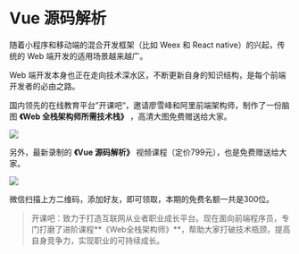 # Vue 源码解析

随着小程序和移动端的混合开发框架（比如 Weex 和 React native）的兴起，传统的 Web 端开发的适用场景越来越广。

Web 端开发本身也正在走向技术深水区，不断更新自身的知识结构，是每个前端开发者的必由之路。

国内领先的在线教育平台”开课吧“，邀请廖雪峰和阿里前端架构师，制作了一份脑图 **《Web 全栈架构师所需技术栈》** ，高清大图免费赠送给大家。

![](https://cdn.beekka.com/blogimg/asset/201908/bg2019082009.jpg)

另外，最新录制的 **《Vue 源码解析》** 视频课程（定价799元），也是免费赠送给大家。

![](https://cdn.beekka.com/blogimg/asset/201908/bg2019082008.jpg)

微信扫描上方二维码，添加好友，即可领取，本期的免费名额一共是300位。

> 开课吧：致力于打造互联网从业者职业成长平台。现在面向前端程序员，专门打磨了进阶课程**《Web全栈架构师》**，帮助大家打破技术瓶颈，提高自身竞争力，实现职业的可持续成长。




